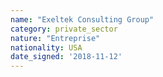 ```yaml
---
name: "Exeltek Consulting Group"
category: private_sector
nature: "Entreprise"
nationality: USA
date_signed: '2018-11-12'
---
```

    